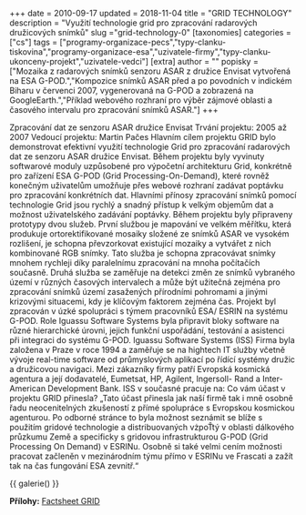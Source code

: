 +++
date = 2010-09-17
updated = 2018-11-04
title = "GRID TECHNOLOGY"
description = "Využití technologie grid pro zpracování radarových družicových snímků"
slug ="grid-technology-0"
[taxonomies]
categories = ["cs"]
tags = ["programy-organizace-pecs","typy-clanku-tiskovina","programy-organizace-esa","uzivatele-firmy","typy-clanku-ukonceny-projekt","uzivatele-vedci"]
[extra]
author = ""
popisky = ["Mozaika z radarových snímků senzoru ASAR z družice Envisat vytvořená na ESA G-POD.","Kompozice snímků ASAR před a po povodních v indickém Biharu v červenci 2007, vygenerovaná na G-POD a zobrazená na GoogleEarth.","Příklad webového rozhraní pro výběr zájmové oblasti a časového intervalu pro zpracování snímků ASAR."]
+++

Zpracování dat ze senzoru ASAR družice Envisat Trvání projektu: 2005 až 2007 Vedoucí projektu: Martin Pačes Hlavním cílem projektu GRID bylo demonstrovat efektivní využití technologie Grid pro zpracování radarových dat ze senzoru ASAR družice Envisat. Během projektu byly vyvinuty softwarové moduly uzpůsobené pro výpočetní architekturu Grid, konkrétně pro zařízení ESA G-POD (Grid Processing-On-Demand), které rovněž konečným uživatelům umožňuje přes webové rozhraní zadávat poptávku pro zpracování konkrétních dat. Hlavními přínosy zpracování snímků pomocí technologie Grid jsou rychlý a snadný přístup k velkým objemům dat a možnost uživatelského zadávání poptávky. Během projektu byly připraveny prototypy dvou služeb. První službou je mapování ve velkém měřítku, která produkuje ortorektifikované mosaiky složené ze snímků ASAR ve vysokém rozlišení, je schopna převzorkovat existující mozaiky a vytvářet z nich kombinované RGB snímky. Tato služba je schopna zpracovávat snímky mnohem rychleji díky paralelnímu zpracování na mnoha počítačích současně. Druhá služba se zaměřuje na detekci změn ze snímků vybraného území v různých časových intervalech a může být užitečná zejména pro zpracování snímků území zasažených přírodními pohromami a jinými krizovými situacemi, kdy je klíčovým faktorem zejména čas. Projekt byl zpracován v úzké spolupráci s týmem pracovníků ESA/ ESRIN na systému G-POD. Role Iguassu Software Systems byla připravit bloky software na různé hierarchické úrovni, jejich funkční uspořádání, testování a asistenci při integraci do systému G-POD. Iguassu Software Systems (ISS) Firma byla založena v Praze v roce 1994 a zaměřuje se na hightech IT služby včetně vývoje real-time software od průmyslových aplikací po řídící systémy družic a družicovou navigaci. Mezi zákazníky firmy patří Evropská kosmická agentura a její dodavatelé, Eumetsat, HP, Agilent, Ingersoll- Rand a Inter-American Development Bank. ISS v současné pracuje na: Co vám účast v projektu GRID přinesla? „Tato účast přinesla jak naší firmě tak i mně osobně řadu neocenitelných zkušeností z přímé spolupráce s Evropskou kosmickou agenturou. Po odborné stránce to byla možnost seznámit se blíže s použitím gridové technologie a distribuovaných vżpoŤtý v oblasti dálkového průzkumu Země a specificky s gridovou infrastrukturou G-POD (Grid Processing On Demand) v ESRINu. Osobně si také velmi cením možnosti pracovat začleněn v mezinárodním týmu přímo v ESRINu ve Frascati a zažít tak na čas fungování ESA zevnitř.“

{{ galerie() }}

**Přílohy:**
[Factsheet GRID]

[Factsheet GRID]: csofactsheets-grid-web.pdf
